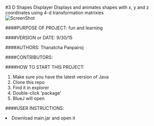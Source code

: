 #3 D Shapes Displayer
Displays and animates shapes with x, y and z coordinates using 4-d transformation matrixies
<br>
![ScreenShot](http://imgur.com/pJFMEE9.png)
<br>

####PURPOSE OF PROJECT: 
fun and learning

####VERSION or DATE: 
9/30/15

####AUTHORS: 
Thanatcha Panpairoj

####CONTRIBUTORS:

####HOW TO START THIS PROJECT: 
<ol>
<li>Make sure you have the latest version of Java</li>
<li>Clone this repo</li>
<li>Find it in explorer</li>
<li>Double-click 'package'</li>
<li>BlueJ will open</li>
</ol>

####USER INSTRUCTIONS: 
<li>Download main.jar and open it</li>

